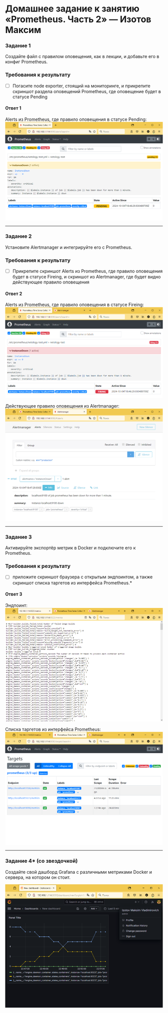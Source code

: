 # Домашнее задание к занятию «Prometheus. Часть 2» — Изотов Максим

### Задание 1
Создайте файл с правилом оповещения, как в лекции, и добавьте его в конфиг Prometheus.

### Требования к результату
- [ ] Погасите node exporter, стоящий на мониторинге, и прикрепите скриншот раздела оповещений Prometheus, где оповещение будет в статусе Pending

#### Ответ 1

Alerts из Prometheus, где правило оповещения в статусе Pending:
![](img/09-05-01-01.png)

---

### Задание 2
Установите Alertmanager и интегрируйте его с Prometheus.

### Требования к результату
- [ ] Прикрепите скриншот Alerts из Prometheus, где правило оповещения будет в статусе Fireing, и скриншот из Alertmanager, где будет видно действующее правило оповещения

#### Ответ 2

Alerts из Prometheus, где правило оповещения в статусе Fireing:
![](img/09-05-02-01.png)

Действующее правило оповещения из Alertmanager:
![](img/09-05-02-02.png)

---

### Задание 3

Активируйте экспортёр метрик в Docker и подключите его к Prometheus.

### Требования к результату
- [ ] приложите скриншот браузера с открытым эндпоинтом, а также скриншот списка таргетов из интерфейса Prometheus.*

#### Ответ 3

Эндпоинт:
![](img/09-05-03-01.png)

Списка таргетов из интерфейса Prometheus:
![](img/09-05-03-02.png)

---

### Задание 4* (со звездочкой)

Создайте свой дашборд Grafana с различными метриками Docker и сервера, на котором он стоит.

![](img/09-05-04-01.png)


